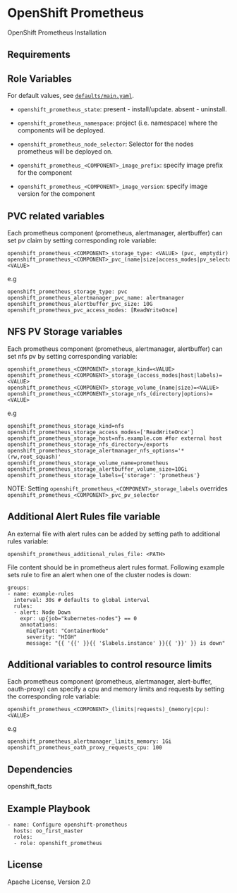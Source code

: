 OpenShift Prometheus
====================

OpenShift Prometheus Installation

Requirements
------------


Role Variables
--------------

For default values, see [`defaults/main.yaml`](defaults/main.yaml).

- `openshift_prometheus_state`: present - install/update. absent - uninstall.

- `openshift_prometheus_namespace`: project (i.e. namespace) where the components will be
  deployed.

- `openshift_prometheus_node_selector`: Selector for the nodes prometheus will be deployed on.

- `openshift_prometheus_<COMPONENT>_image_prefix`: specify image prefix for the component

- `openshift_prometheus_<COMPONENT>_image_version`: specify image version for the component

## PVC related variables
Each prometheus component (prometheus, alertmanager, alertbuffer) can set pv claim by setting corresponding role variable:
```
openshift_prometheus_<COMPONENT>_storage_type: <VALUE> (pvc, emptydir)
openshift_prometheus_<COMPONENT>_pvc_(name|size|access_modes|pv_selector): <VALUE>
```
e.g
```
openshift_prometheus_storage_type: pvc
openshift_prometheus_alertmanager_pvc_name: alertmanager
openshift_prometheus_alertbuffer_pvc_size: 10G
openshift_prometheus_pvc_access_modes: [ReadWriteOnce]
```

## NFS PV Storage variables
Each prometheus component (prometheus, alertmanager, alertbuffer) can set nfs pv by setting corresponding variable:
```
openshift_prometheus_<COMPONENT>_storage_kind=<VALUE>
openshift_prometheus_<COMPONENT>_storage_(access_modes|host|labels)=<VALUE>
openshift_prometheus_<COMPONENT>_storage_volume_(name|size)=<VALUE>
openshift_prometheus_<COMPONENT>_storage_nfs_(directory|options)=<VALUE>
```
e.g
```
openshift_prometheus_storage_kind=nfs
openshift_prometheus_storage_access_modes=['ReadWriteOnce']
openshift_prometheus_storage_host=nfs.example.com #for external host
openshift_prometheus_storage_nfs_directory=/exports
openshift_prometheus_storage_alertmanager_nfs_options='*(rw,root_squash)'
openshift_prometheus_storage_volume_name=prometheus
openshift_prometheus_storage_alertbuffer_volume_size=10Gi
openshift_prometheus_storage_labels={'storage': 'prometheus'}
```

NOTE: Setting `openshift_prometheus_<COMPONENT>_storage_labels` overrides `openshift_prometheus_<COMPONENT>_pvc_pv_selector`


## Additional Alert Rules file variable
An external file with alert rules can be added by setting path to additional rules variable:
```
openshift_prometheus_additional_rules_file: <PATH>
```

File content should be in prometheus alert rules format.
Following example sets rule to fire an alert when one of the cluster nodes is down:

```
groups:
- name: example-rules
  interval: 30s # defaults to global interval
  rules:
  - alert: Node Down
    expr: up{job="kubernetes-nodes"} == 0
    annotations:
      miqTarget: "ContainerNode"
      severity: "HIGH"
      message: "{{ '{{' }}{{ '$labels.instance' }}{{ '}}' }} is down"
```


## Additional variables to control resource limits
Each prometheus component (prometheus, alertmanager, alert-buffer, oauth-proxy) can specify a cpu and memory limits and requests by setting
the corresponding role variable:
```
openshift_prometheus_<COMPONENT>_(limits|requests)_(memory|cpu): <VALUE>
```
e.g
```
openshift_prometheus_alertmanager_limits_memory: 1Gi
openshift_prometheus_oath_proxy_requests_cpu: 100
```

Dependencies
------------

openshift_facts


Example Playbook
----------------

```
- name: Configure openshift-prometheus
  hosts: oo_first_master
  roles:
  - role: openshift_prometheus
```

License
-------

Apache License, Version 2.0

